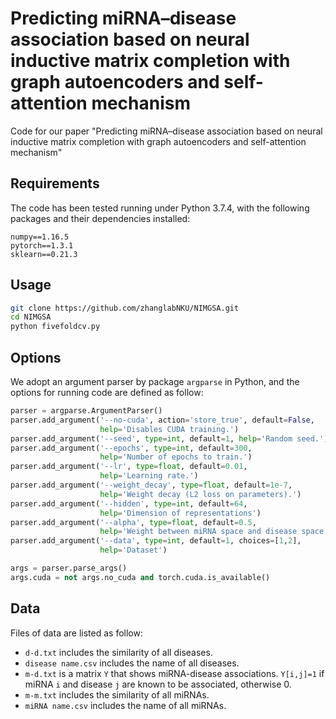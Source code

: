 # Predicting miRNA–disease association based on neural inductive matrix completion with graph autoencoders and self-attention mechanism

Code for our paper "Predicting miRNA–disease association based on neural inductive matrix completion with graph autoencoders and self-attention mechanism"

## Requirements

The code has been tested running under Python 3.7.4, with the following packages and their dependencies installed:

```
numpy==1.16.5
pytorch==1.3.1
sklearn==0.21.3
```

## Usage

```bash
git clone https://github.com/zhanglabNKU/NIMGSA.git
cd NIMGSA
python fivefoldcv.py
```

## Options

We adopt an argument parser by package  `argparse` in Python, and the options for running code are defined as follow:

```python
parser = argparse.ArgumentParser()
parser.add_argument('--no-cuda', action='store_true', default=False,
                    help='Disables CUDA training.')
parser.add_argument('--seed', type=int, default=1, help='Random seed.')
parser.add_argument('--epochs', type=int, default=300,
                    help='Number of epochs to train.')
parser.add_argument('--lr', type=float, default=0.01,
                    help='Learning rate.')
parser.add_argument('--weight_decay', type=float, default=1e-7,
                    help='Weight decay (L2 loss on parameters).')
parser.add_argument('--hidden', type=int, default=64,
                    help='Dimension of representations')
parser.add_argument('--alpha', type=float, default=0.5,
                    help='Weight between miRNA space and disease space')
parser.add_argument('--data', type=int, default=1, choices=[1,2],
                    help='Dataset')

args = parser.parse_args()
args.cuda = not args.no_cuda and torch.cuda.is_available()
```

## Data

Files of data are listed as follow:

- `d-d.txt`  includes the similarity of all diseases.
- `disease name.csv` includes the name of all diseases.
- `m-d.txt` is a matrix  `Y`  that shows miRNA-disease associations. `Y[i,j]=1`  if miRNA `i`  and disease `j` are known to be associated, otherwise 0.
- `m-m.txt`  includes the similarity of all miRNAs.
- `miRNA name.csv` includes the name of all miRNAs.